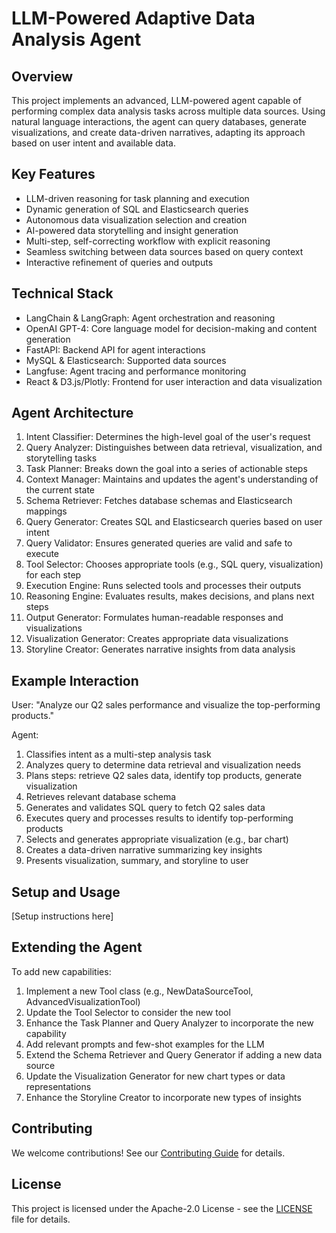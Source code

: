 # LLM-Powered Adaptive Data Analysis Agent

## Overview

This project implements an advanced, LLM-powered agent capable of performing complex data analysis tasks across multiple
data sources. Using natural language interactions, the agent can query databases, generate visualizations, and create
data-driven narratives, adapting its approach based on user intent and available data.

## Key Features

- LLM-driven reasoning for task planning and execution
- Dynamic generation of SQL and Elasticsearch queries
- Autonomous data visualization selection and creation
- AI-powered data storytelling and insight generation
- Multi-step, self-correcting workflow with explicit reasoning
- Seamless switching between data sources based on query context
- Interactive refinement of queries and outputs

## Technical Stack

- LangChain & LangGraph: Agent orchestration and reasoning
- OpenAI GPT-4: Core language model for decision-making and content generation
- FastAPI: Backend API for agent interactions
- MySQL & Elasticsearch: Supported data sources
- Langfuse: Agent tracing and performance monitoring
- React & D3.js/Plotly: Frontend for user interaction and data visualization

## Agent Architecture

1. Intent Classifier: Determines the high-level goal of the user's request
2. Query Analyzer: Distinguishes between data retrieval, visualization, and storytelling tasks
3. Task Planner: Breaks down the goal into a series of actionable steps
4. Context Manager: Maintains and updates the agent's understanding of the current state
5. Schema Retriever: Fetches database schemas and Elasticsearch mappings
6. Query Generator: Creates SQL and Elasticsearch queries based on user intent
7. Query Validator: Ensures generated queries are valid and safe to execute
8. Tool Selector: Chooses appropriate tools (e.g., SQL query, visualization) for each step
9. Execution Engine: Runs selected tools and processes their outputs
10. Reasoning Engine: Evaluates results, makes decisions, and plans next steps
11. Output Generator: Formulates human-readable responses and visualizations
12. Visualization Generator: Creates appropriate data visualizations
13. Storyline Creator: Generates narrative insights from data analysis

## Example Interaction

User: "Analyze our Q2 sales performance and visualize the top-performing products."

Agent:

1. Classifies intent as a multi-step analysis task
2. Analyzes query to determine data retrieval and visualization needs
3. Plans steps: retrieve Q2 sales data, identify top products, generate visualization
4. Retrieves relevant database schema
5. Generates and validates SQL query to fetch Q2 sales data
6. Executes query and processes results to identify top-performing products
7. Selects and generates appropriate visualization (e.g., bar chart)
8. Creates a data-driven narrative summarizing key insights
9. Presents visualization, summary, and storyline to user

## Setup and Usage

[Setup instructions here]

## Extending the Agent

To add new capabilities:

1. Implement a new Tool class (e.g., NewDataSourceTool, AdvancedVisualizationTool)
2. Update the Tool Selector to consider the new tool
3. Enhance the Task Planner and Query Analyzer to incorporate the new capability
4. Add relevant prompts and few-shot examples for the LLM
5. Extend the Schema Retriever and Query Generator if adding a new data source
6. Update the Visualization Generator for new chart types or data representations
7. Enhance the Storyline Creator to incorporate new types of insights

## Contributing

We welcome contributions! See our [Contributing Guide](CONTRIBUTING.md) for details.

## License

This project is licensed under the Apache-2.0 License - see the [LICENSE](LICENSE) file for details.